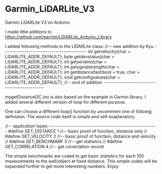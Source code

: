 # Garmin_LiDARLite_V3
Garmin LiDARLite V3 on Arduino

I made  little addtions to https://github.com/garmin/LIDARLite_Arduino_Library

I added following methods to the LIDARLite class:
        //-- new addition by Kyu -------------------------------------------
        int  getvelocity(char = LIDARLITE_ADDR_DEFAULT);
        byte getdevstatus(char = LIDARLITE_ADDR_DEFAULT);
        int  getserialno(char = LIDARLITE_ADDR_DEFAULT);
        int  getsignalstrength(char = LIDARLITE_ADDR_DEFAULT);
        int  getdistancefast(bool = true, char = LIDARLITE_ADDR_DEFAULT);
        void getconfigvalues(char = LIDARLITE_ADDR_DEFAULT);
        //-- end of addition -----------------------------------------------

mygetDistanceI2C.ino is also based on the example in Garmin library. I added several different version of loop for different purpose.

One can choose a different loop() function by uncomment one of followig definision. The source code itself is simple and self exaplanatory. 

//-- application types --------------------------------------------------------
#define GET_DISTANCE    1           //-- basic proof of function, distance only
// #define GET_VELOCITY    2           //-- basic proof of function, distance and velocity
// #define GET_BENCHMARK   3        //-- get statistics
// #define GET_CORRELATION 4        //-- get correclation record

The simple benchmarks are coded to get basic statistics for each 100 measurements to the wall/object at fixed distance. This simple codes will be expanded further to get more interesting numbers. Enjoy.
